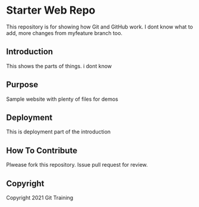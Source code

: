 # Starter Web Repo

This repository is for showing how Git and GitHub work.
I dont know what to add, more changes from myfeature branch too.

## Introduction

This shows the parts of things. i dont know

## Purpose

Sample website with plenty of files for demos

## Deployment

This is deployment part of the introduction

## How To Contribute

Plwease fork this repository. Issue pull request for review.

## Copyright

Copyright 2021 Git Training